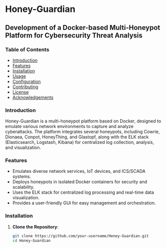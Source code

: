 # Honey-Guardian

## Development of a Docker-based Multi-Honeypot Platform for Cybersecurity Threat Analysis

### Table of Contents
- [Introduction](#introduction)
- [Features](#features)
- [Installation](#installation)
- [Usage](#usage)
- [Configuration](#configuration)
- [Contributing](#contributing)
- [License](#license)
- [Acknowledgements](#acknowledgements)

### Introduction
Honey-Guardian is a multi-honeypot platform based on Docker, designed to emulate various network environments to capture and analyze cyberattacks. The platform integrates several honeypots, including Cowrie, Dionaea, Conpot, HoneyThing, and Glastopf, along with the ELK stack (Elasticsearch, Logstash, Kibana) for centralized log collection, analysis, and visualization.

### Features
- Emulates diverse network services, IoT devices, and ICS/SCADA systems.
- Deploys honeypots in isolated Docker containers for security and scalability.
- Uses the ELK stack for centralized log processing and real-time data visualization.
- Provides a user-friendly GUI for easy management and orchestration.

### Installation
1. **Clone the Repository**:
   ```bash
   git clone https://github.com/your-username/Honey-Guardian.git
   cd Honey-Guardian
